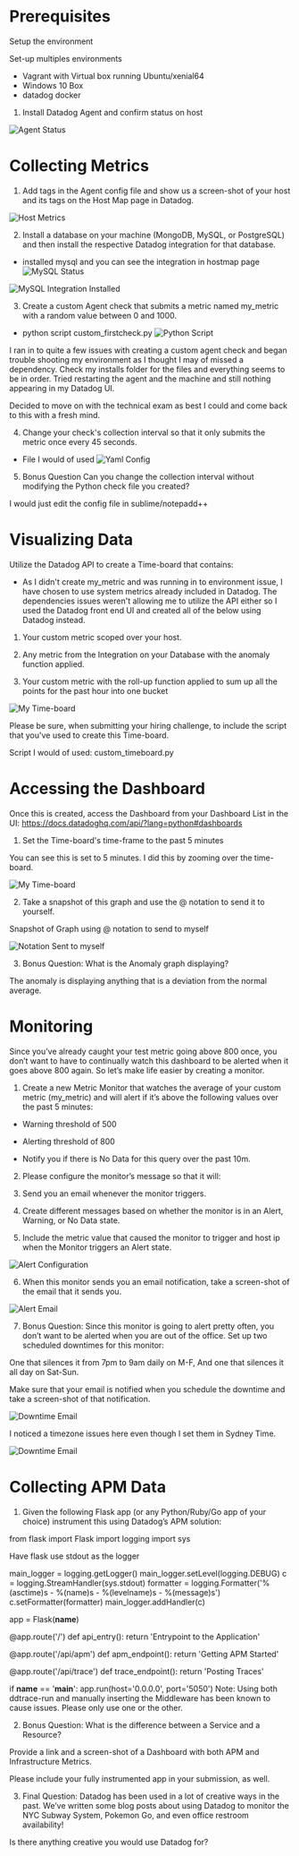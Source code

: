 Prerequisites
==

Setup the environment

Set-up multiples environments

- Vagrant with Virtual box running Ubuntu/xenial64
- Windows 10 Box
- datadog docker

1. Install Datadog Agent and confirm status on host

![Agent Status](https://i.imgur.com/3VGA69k.png)

Collecting Metrics
==

1. Add tags in the Agent config file and show us a screen-shot of your host and its tags on the Host Map page in Datadog.

![Host Metrics](https://i.imgur.com/yjqOHaV.png)


2. Install a database on your machine (MongoDB, MySQL, or PostgreSQL) and then install the respective Datadog integration for that database.

- installed mysql and you can see the integration in hostmap page
![MySQL Status](https://i.imgur.com/bVNTWSn.png)

![MySQL Integration Installed](https://i.imgur.com/YwrGSOQ.png)

3. Create a custom Agent check that submits a metric named my_metric with a random value between 0 and 1000.

- python script custom_firstcheck.py
![Python Script](https://i.imgur.com/Inzymim.png)

I ran in to quite a few issues with creating a custom agent check and began trouble shooting my environment as I thought I may of missed a dependency. Check my installs folder for the files and everything seems to be in order. Tried restarting the agent and the machine and still nothing appearing in my Datadog UI.


Decided to move on with the technical exam as best I could and come back to this with a fresh mind.


4. Change your check's collection interval so that it only submits the metric once every 45 seconds.

- File I would of used
![Yaml Config](https://i.imgur.com/F9oEj96.png)

5. Bonus Question Can you change the collection interval without modifying the Python check file you created?

I would just edit the config file in sublime/notepadd++


Visualizing Data
==

Utilize the Datadog API to create a Time-board that contains:

- As I didn't create my_metric and was running in to environment issue, I have chosen to use system metrics already included in Datadog. The dependencies issues weren't allowing me to utilize the API either so I used the Datadog front end UI and created all of the below using Datadog instead.

1. Your custom metric scoped over your host.

2. Any metric from the Integration on your Database with the anomaly function applied.

3. Your custom metric with the roll-up function applied to sum up all the points for the past hour into one bucket

![My Time-board](https://i.imgur.com/ofCNBZl.png)

Please be sure, when submitting your hiring challenge, to include the script that you've used to create this Time-board.

Script I would of used: custom_timeboard.py

Accessing the Dashboard
==

Once this is created, access the Dashboard from your Dashboard List in the UI: https://docs.datadoghq.com/api/?lang=python#dashboards

1. Set the Time-board's time-frame to the past 5 minutes

You can see this is set to 5 minutes. I did this by zooming over the time-board.

![My Time-board](https://i.imgur.com/ofCNBZl.png)

2. Take a snapshot of this graph and use the @ notation to send it to yourself.

Snapshot of Graph using @ notation to send to myself

![Notation Sent to myself](https://i.imgur.com/D7FQmlz.png)

3. Bonus Question: What is the Anomaly graph displaying?

The anomaly is displaying anything that is a deviation from the normal average.

Monitoring 
==

Since you’ve already caught your test metric going above 800 once, you don’t want to have to continually watch this dashboard to be alerted when it goes above 800 again. So let’s make life easier by creating a monitor.

1. Create a new Metric Monitor that watches the average of your custom metric (my_metric) and will alert if it’s above the following values over the past 5 minutes:

- Warning threshold of 500

- Alerting threshold of 800

- Notify you if there is No Data for this query over the past 10m.


2. Please configure the monitor’s message so that it will:

3. Send you an email whenever the monitor triggers.

4. Create different messages based on whether the monitor is in an Alert, Warning, or No Data state.

5. Include the metric value that caused the monitor to trigger and host ip when the Monitor triggers an Alert state.

![Alert Configuration](https://i.imgur.com/FL6yTfe.png)

6. When this monitor sends you an email notification, take a screen-shot of the email that it sends you.

![Alert Email](https://i.imgur.com/Sf2oaD0.png)

7. Bonus Question: Since this monitor is going to alert pretty often, you don’t want to be alerted when you are out of the office. Set up two scheduled downtimes for this monitor:

One that silences it from 7pm to 9am daily on M-F,
And one that silences it all day on Sat-Sun.

Make sure that your email is notified when you schedule the downtime and take a screen-shot of that notification.

![Downtime Email](https://i.imgur.com/yzqPydH.png)

I noticed a timezone issues here even though I set them in Sydney Time.

![Downtime Email](https://i.imgur.com/6urZNr8.png)

Collecting APM Data
==

1. Given the following Flask app (or any Python/Ruby/Go app of your choice) instrument this using Datadog’s APM solution:

from flask import Flask
import logging
import sys

Have flask use stdout as the logger

main_logger = logging.getLogger()
main_logger.setLevel(logging.DEBUG)
c = logging.StreamHandler(sys.stdout)
formatter = logging.Formatter('%(asctime)s - %(name)s - %(levelname)s - %(message)s')
c.setFormatter(formatter)
main_logger.addHandler(c)

app = Flask(__name__)

@app.route('/')
def api_entry():
    return 'Entrypoint to the Application'

@app.route('/api/apm')
def apm_endpoint():
    return 'Getting APM Started'

@app.route('/api/trace')
def trace_endpoint():
    return 'Posting Traces'

if __name__ == '__main__':
    app.run(host='0.0.0.0', port='5050')
Note: Using both ddtrace-run and manually inserting the Middleware has been known to cause issues. Please only use one or the other.

2. Bonus Question: What is the difference between a Service and a Resource?

Provide a link and a screen-shot of a Dashboard with both APM and Infrastructure Metrics.

Please include your fully instrumented app in your submission, as well.

3. Final Question:
Datadog has been used in a lot of creative ways in the past. We’ve written some blog posts about using Datadog to monitor the NYC Subway System, Pokemon Go, and even office restroom availability!

Is there anything creative you would use Datadog for?



